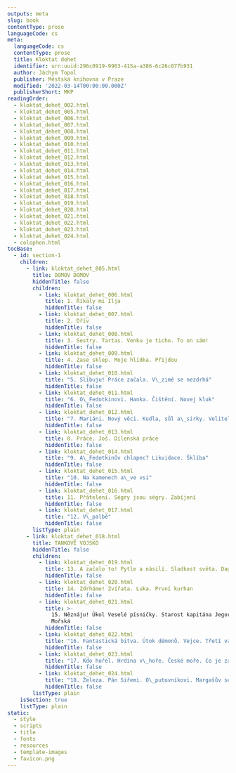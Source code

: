 ```yaml
---
outputs: meta
slug: book
contentType: prose
languageCode: cs
meta:
  languageCode: cs
  contentType: prose
  title: Kloktat dehet
  identifier: urn:uuid:296c0919-9963-415a-a386-6c26c077b931
  author: Jáchym Topol
  publisher: Městská knihovna v Praze
  modified: '2022-03-14T00:00:00.000Z'
  publisherShort: MKP
readingOrder:
  - kloktat_dehet_002.html
  - kloktat_dehet_005.html
  - kloktat_dehet_006.html
  - kloktat_dehet_007.html
  - kloktat_dehet_008.html
  - kloktat_dehet_009.html
  - kloktat_dehet_010.html
  - kloktat_dehet_011.html
  - kloktat_dehet_012.html
  - kloktat_dehet_013.html
  - kloktat_dehet_014.html
  - kloktat_dehet_015.html
  - kloktat_dehet_016.html
  - kloktat_dehet_017.html
  - kloktat_dehet_018.html
  - kloktat_dehet_019.html
  - kloktat_dehet_020.html
  - kloktat_dehet_021.html
  - kloktat_dehet_022.html
  - kloktat_dehet_023.html
  - kloktat_dehet_024.html
  - colophon.html
tocBase:
  - id: section-1
    children:
      - link: kloktat_dehet_005.html
        title: DOMOV DOMOV
        hiddenTitle: false
        children:
          - link: kloktat_dehet_006.html
            title: 1. Říkaly mi Ilja
            hiddenTitle: false
          - link: kloktat_dehet_007.html
            title: 2. Dřív
            hiddenTitle: false
          - link: kloktat_dehet_008.html
            title: 3. Sestry. Tartas. Venku je ticho. To on sám!
            hiddenTitle: false
          - link: kloktat_dehet_009.html
            title: 4. Zase sklep. Moje hlídka. Přijdou
            hiddenTitle: false
          - link: kloktat_dehet_010.html
            title: "5. Slibuju! Práce začala. V\_zimě se nezdrhá"
            hiddenTitle: false
          - link: kloktat_dehet_011.html
            title: "6. O\_Fedotkinovi. Hanka. Čištění. Novej kluk"
            hiddenTitle: false
          - link: kloktat_dehet_012.html
            title: "7. Mariáni. Nový věci. Kudla, sůl a\_sirky. Velitelem čety!"
            hiddenTitle: false
          - link: kloktat_dehet_013.html
            title: 8. Práce. Još. Dílenská práce
            hiddenTitle: false
          - link: kloktat_dehet_014.html
            title: "9. A\_Fedotkinův chlapec? Likvidace. Šklíba"
            hiddenTitle: false
          - link: kloktat_dehet_015.html
            title: "10. Na kamenech a\_ve vsi"
            hiddenTitle: false
          - link: kloktat_dehet_016.html
            title: 11. Přátelení. Ségry jsou ségry. Zabíjení
            hiddenTitle: false
          - link: kloktat_dehet_017.html
            title: "12. V\_palbě"
            hiddenTitle: false
        listType: plain
      - link: kloktat_dehet_018.html
        title: TANKOVÉ VOJSKO
        hiddenTitle: false
        children:
          - link: kloktat_dehet_019.html
            title: 13. A začalo to! Pytle a násilí. Sladkost světa. Dago
            hiddenTitle: false
          - link: kloktat_dehet_020.html
            title: 14. Zdrháme! Zvířata. Luka. První kurhan
            hiddenTitle: false
          - link: kloktat_dehet_021.html
            title: >-
              15. Něznáju! Úkol Veselé písničky. Starost kapitána Jegorova.
              Mořská
            hiddenTitle: false
          - link: kloktat_dehet_022.html
            title: "16. Fantastická bitva. Útok démonů. Vejce. Třetí válka a\_poslední televize"
            hiddenTitle: false
          - link: kloktat_dehet_023.html
            title: "17. Kdo hořel. Hrdina v\_hoře. České moře. Co je za zatáčkou"
            hiddenTitle: false
          - link: kloktat_dehet_024.html
            title: "18. Železa. Pán Siřemi. O\_putovníkovi. Margašův sen. Jsem to já, nejsem to já"
            hiddenTitle: false
        listType: plain
    isSection: true
    listType: plain
static:
  - style
  - scripts
  - title
  - fonts
  - resources
  - template-images
  - favicon.png
---
```

